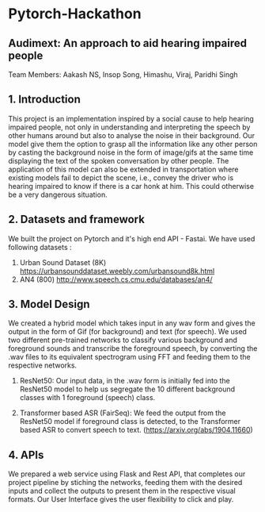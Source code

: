 # Pytorch-Hackathon
## Audimext: An approach to aid hearing impaired people

Team Members: Aakash NS, Insop Song, Himashu, Viraj, Paridhi Singh

## 1. Introduction

This project is an implementation inspired by a social cause to help hearing impaired people, not only in understanding and interpreting the speech by other humans around but also to analyse the noise in their background. Our model give them the option to grasp all the information like any other person by casting the background noise in the form of image/gifs at the same time displaying the text of the spoken conversation by other people. The application of this model can also be extended in transportation where existing models fail to depict the scene, i.e., convey the driver who is hearing impaired to know if there is a car honk at him. This could otherwise be a very dangerous situation.

## 2. Datasets and framework

We built the project on Pytorch and it's high end API - Fastai. We have used following datasets :
1. Urban Sound Dataset (8K)  https://urbansounddataset.weebly.com/urbansound8k.html
2. AN4 (800) http://www.speech.cs.cmu.edu/databases/an4/

## 3. Model Design

We created a hybrid model which takes input in any wav form and gives the output in the form of Gif (for background) and text (for speech). We used two different pre-trained networks to classify various background and foreground sounds and transcribe the foreground speech, by converting the .wav files to its equivalent spectrogram using FFT and feeding them to the respective networks.

1. ResNet50: Our input data, in the .wav form is initially fed into the ResNet50 model to help us segregate the 10 different background classes with 1 foreground (speech) class. 

2. Transformer based ASR (FairSeq): We feed the output from the ResNet50 model if foreground class is detected, to the Transformer based ASR to convert speech to text.  (https://arxiv.org/abs/1904.11660)

## 4. APIs
We prepared a web service using Flask and Rest API, that completes our project pipeline by stiching the networks, feeding them with the desired inputs and collect the outputs to present them in the respective visual formats. Our User Interface gives the user flexibility to click and play. 
